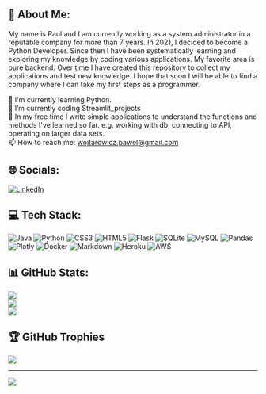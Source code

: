 ## 💫 About Me:
My name is Paul and I am currently working as a system administrator in a reputable company for more than 7 years. In 2021, I decided to become a Python Developer. Since then I have been systematically learning and exploring my knowledge by coding various applications. My favorite area is pure backend. Over time I have created this repository to collect my applications and test new knowledge. I hope that soon I will be able to find a company where I can take my first steps as a programmer. 

🌱 I'm currently learning Python.<br>🔭 I’m currently coding Streamlit_projects<br>🏫 In my free time I write simple applications to understand the functions and methods I've learned so far. e.g. working with db, connecting to API, operating on larger data sets.<br>📫 How to reach me: wojtarowicz.pawel@gmail.com


## 🌐 Socials:
[![LinkedIn](https://img.shields.io/badge/LinkedIn-%230077B5.svg?logo=linkedin&logoColor=white)](https://linkedin.com/in/https://www.linkedin.com/in/pawelwojtarowicz/) 

## 💻 Tech Stack:
![Java](https://img.shields.io/badge/java-%23ED8B00.svg?style=flat&logo=java&logoColor=white) ![Python](https://img.shields.io/badge/python-3670A0?style=flat&logo=python&logoColor=ffdd54) ![CSS3](https://img.shields.io/badge/css3-%231572B6.svg?style=flat&logo=css3&logoColor=white) ![HTML5](https://img.shields.io/badge/html5-%23E34F26.svg?style=flat&logo=html5&logoColor=white) ![Flask](https://img.shields.io/badge/flask-%23000.svg?style=flat&logo=flask&logoColor=white) ![SQLite](https://img.shields.io/badge/sqlite-%2307405e.svg?style=flat&logo=sqlite&logoColor=white) ![MySQL](https://img.shields.io/badge/mysql-%2300f.svg?style=flat&logo=mysql&logoColor=white) ![Pandas](https://img.shields.io/badge/pandas-%23150458.svg?style=flat&logo=pandas&logoColor=white) ![Plotly](https://img.shields.io/badge/Plotly-%233F4F75.svg?style=flat&logo=plotly&logoColor=white) ![Docker](https://img.shields.io/badge/docker-%230db7ed.svg?style=flat&logo=docker&logoColor=white) ![Markdown](https://img.shields.io/badge/markdown-%23000000.svg?style=flat&logo=markdown&logoColor=white) ![Heroku](https://img.shields.io/badge/heroku-%23430098.svg?style=flat&logo=heroku&logoColor=white) ![AWS](https://img.shields.io/badge/AWS-%23FF9900.svg?style=flat&logo=amazon-aws&logoColor=white)
## 📊 GitHub Stats:
![](https://github-readme-stats.vercel.app/api?username=Pawel-Wojtarowicz&theme=radical&hide_border=false&include_all_commits=true&count_private=true)<br/>
![](https://github-readme-streak-stats.herokuapp.com/?user=Pawel-Wojtarowicz&theme=radical&hide_border=false)<br/>
![](https://github-readme-stats.vercel.app/api/top-langs/?username=Pawel-Wojtarowicz&theme=radical&hide_border=false&include_all_commits=true&count_private=true&layout=compact)

## 🏆 GitHub Trophies
![](https://github-profile-trophy.vercel.app/?username=Pawel-Wojtarowicz&theme=monokai&no-frame=false&no-bg=true&margin-w=4)

---
[![](https://visitcount.itsvg.in/api?id=Pawel-Wojtarowicz&icon=9&color=0)](https://visitcount.itsvg.in)


